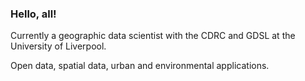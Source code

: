### Hello, all!

Currently a geographic data scientist with the CDRC and GDSL at the University of Liverpool. 

Open data, spatial data, urban and environmental applications. 
